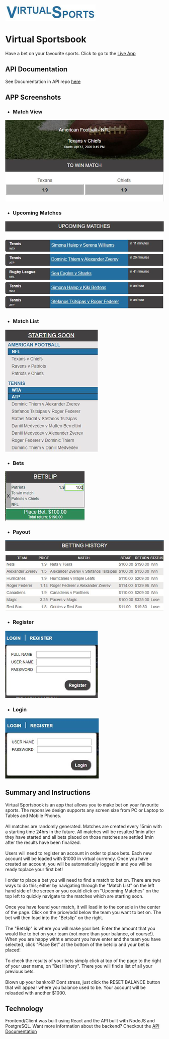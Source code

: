 ![logo](src/assets/images/screenshots/logo.JPG "Virtual Sportsbook Logo")
# Virtual Sportsbook
Have a bet on your favourite sports. Click to go to the [Live App](https://virtual-sportsbook.goose39dev.now.sh/)

## API Documentation
See Documentation in API repo [here](https://github.com/Goose39/virtual-sportsbook-api)

## APP Screenshots
- ### Match View
![Bet History](src/assets/images/screenshots/match_view.JPG "Match View")
- ### Upcoming Matches
![Bet History](src/assets/images/screenshots/upcoming.JPG "Payout")
- ### Match List
![Bet History](src/assets/images/screenshots/match_list.JPG "Match List")
- ### Bets 
![Betslip](src/assets/images/screenshots/betslip.JPG "Betslip")
- ### Payout
![Bet History](src/assets/images/screenshots/bet_history.JPG "Payout")
- ### Register
![Register](src/assets/images/screenshots/register.JPG "Registration Form")
- ### Login
![Login](src/assets/images/screenshots/login.JPG "Login Form")

## Summary and Instructions
Virtual Sportsbook is an app that allows you to make bet on your favourite sports. The reponsive design supports any screen size from PC or Laptop to Tables and Mobile Phones. 
<br>
<br>
All matches are randomly generated. Matches are created every 15min with a starting time 24hrs in the future. All matches will be resulted 1min after they have started and all bets placed on those matches are settled 1min after the results have been finalized.
<br>
<br>
Users will need to register an account in order to place bets. Each new account will be loaded with $1000 in virtual currency. Once you have created an account, you will be automatically logged in and you will be ready toplace your first bet!
<br>
<br>
I order to place a bet you will need to find a match to bet on. There are two ways to do this; either by navigating through the "Match List" on the left hand side of the screen or you could click on "Upcoming Matches" on the top left to quickly navigate to the matches which are starting soon.
<br>
<br>
Once you have found your match, it will load in to the console in the center of the page. Click on the price/odd below the team you want to bet on. The bet will then load into the "Betslip" on the right.
<br>
<br>
The "Betslip" is where you will make your bet. Enter the amount that you would like to bet on your team (not more than your balance, of course!). When you are happy witht e amount you have enter and the team you have selected, click "Place Bet" at the bottom of the betslip and your bet is placed! 
<br>
<br>
To check the results of your bets simply click at top of the page to the right of your user name, on "Bet History". There you will find a list of all your previous bets.
<br>
<br>
Blown up your bankroll? Dont stress, just click the RESET BALANCE button that will appear where you balance used to be. Your account will be reloaded with another $1000.


## Technology
Frontend/Client was built using React and the API built with NodeJS and PostgreSQL. Want more information about the backend? Checkout the [API Documentation](https://github.com/Goose39/virtual-sportsbook-api)
